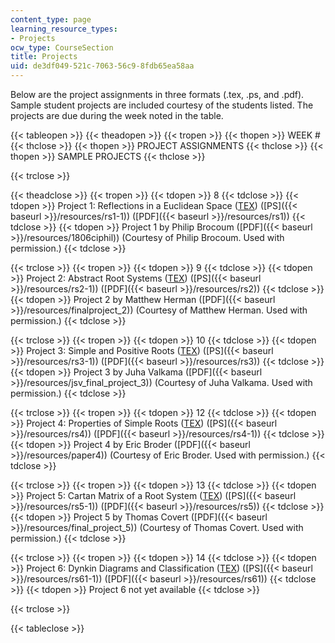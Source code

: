 ```yaml
---
content_type: page
learning_resource_types:
- Projects
ocw_type: CourseSection
title: Projects
uid: de3df049-521c-7063-56c9-8fdb65ea58aa
---
```


Below are the project assignments in three formats (.tex, .ps, and .pdf). Sample student projects are included courtesy of the students listed. The projects are due during the week noted in the table.

{{< tableopen >}}
{{< theadopen >}}
{{< tropen >}}
{{< thopen >}}
WEEK #
{{< thclose >}}
{{< thopen >}}
PROJECT ASSIGNMENTS
{{< thclose >}}
{{< thopen >}}
SAMPLE PROJECTS
{{< thclose >}}

{{< trclose >}}

{{< theadclose >}}
{{< tropen >}}
{{< tdopen >}}
8
{{< tdclose >}}
{{< tdopen >}}
Project 1: Reflections in a Euclidean Space ([TEX](/courses/mathematics/18-06ci-linear-algebra-communications-intensive-spring-2004/projects/rs1.tex)) ([PS]({{< baseurl >}}/resources/rs1-1)) ([PDF]({{< baseurl >}}/resources/rs1))
{{< tdclose >}}
{{< tdopen >}}
Project 1 by Philip Brocoum ([PDF]({{< baseurl >}}/resources/1806ciphil)) (Courtesy of Philip Brocoum. Used with permission.)
{{< tdclose >}}

{{< trclose >}}
{{< tropen >}}
{{< tdopen >}}
9
{{< tdclose >}}
{{< tdopen >}}
Project 2: Abstract Root Systems ([TEX](/courses/mathematics/18-06ci-linear-algebra-communications-intensive-spring-2004/projects/rs2.tex)) ([PS]({{< baseurl >}}/resources/rs2-1)) ([PDF]({{< baseurl >}}/resources/rs2))
{{< tdclose >}}
{{< tdopen >}}
Project 2 by Matthew Herman ([PDF]({{< baseurl >}}/resources/finalproject_2)) (Courtesy of Matthew Herman. Used with permission.)
{{< tdclose >}}

{{< trclose >}}
{{< tropen >}}
{{< tdopen >}}
10
{{< tdclose >}}
{{< tdopen >}}
Project 3: Simple and Positive Roots ([TEX](/courses/mathematics/18-06ci-linear-algebra-communications-intensive-spring-2004/projects/rs3.tex)) ([PS]({{< baseurl >}}/resources/rs3-1)) ([PDF]({{< baseurl >}}/resources/rs3))
{{< tdclose >}}
{{< tdopen >}}
Project 3 by Juha Valkama ([PDF]({{< baseurl >}}/resources/jsv_final_project_3)) (Courtesy of Juha Valkama. Used with permission.)
{{< tdclose >}}

{{< trclose >}}
{{< tropen >}}
{{< tdopen >}}
12
{{< tdclose >}}
{{< tdopen >}}
Project 4: Properties of Simple Roots ([TEX](/courses/mathematics/18-06ci-linear-algebra-communications-intensive-spring-2004/projects/rs4.tex)) ([PS]({{< baseurl >}}/resources/rs4)) ([PDF]({{< baseurl >}}/resources/rs4-1))
{{< tdclose >}}
{{< tdopen >}}
Project 4 by Eric Broder ([PDF]({{< baseurl >}}/resources/paper4)) (Courtesy of Eric Broder. Used with permission.)
{{< tdclose >}}

{{< trclose >}}
{{< tropen >}}
{{< tdopen >}}
13
{{< tdclose >}}
{{< tdopen >}}
Project 5: Cartan Matrix of a Root System ([TEX](/courses/mathematics/18-06ci-linear-algebra-communications-intensive-spring-2004/projects/rs5.tex)) ([PS]({{< baseurl >}}/resources/rs5-1)) ([PDF]({{< baseurl >}}/resources/rs5))
{{< tdclose >}}
{{< tdopen >}}
Project 5 by Thomas Covert ([PDF]({{< baseurl >}}/resources/final_project_5)) (Courtesy of Thomas Covert. Used with permission.)
{{< tdclose >}}

{{< trclose >}}
{{< tropen >}}
{{< tdopen >}}
14
{{< tdclose >}}
{{< tdopen >}}
Project 6: Dynkin Diagrams and Classification ([TEX](/courses/mathematics/18-06ci-linear-algebra-communications-intensive-spring-2004/projects/rs61.tex)) ([PS]({{< baseurl >}}/resources/rs61-1)) ([PDF]({{< baseurl >}}/resources/rs61))
{{< tdclose >}}
{{< tdopen >}}
Project 6 not yet available
{{< tdclose >}}

{{< trclose >}}

{{< tableclose >}}